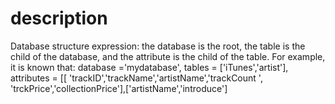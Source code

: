 
# description

Database structure expression: the database is the root, the table is the child of the database, and the attribute is the child of the table. For example, it is known that: database ='mydatabase', tables = ['iTunes','artist'], attributes = [[ 'trackID','trackName','artistName','trackCount ', 'trckPrice','collectionPrice'],['artistName','introduce']
